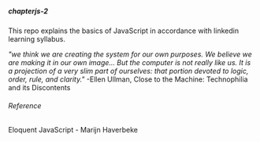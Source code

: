 ##### chapterjs-2
This repo explains the basics of JavaScript in accordance with linkedin learning syllabus.

  _"we think we are creating the system for our own purposes. We believe we are making it in our own image... But the computer is not really like us. It is a           projection of a very slim part of ourselves: that portion devoted to logic, order, rule, and clarity."_  -Ellen Ullman, Close to the Machine: Technophilia and its Discontents
                    
       
 ###### Reference
 Eloquent JavaScript - Marijn Haverbeke
